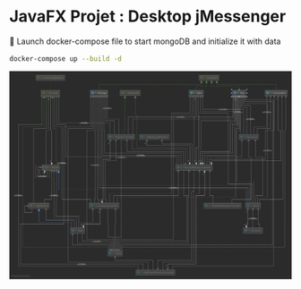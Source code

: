 # JavaFX Projet : Desktop jMessenger 


:whale: Launch docker-compose file to start mongoDB and initialize it with data
```bash
docker-compose up --build -d
```


![UML Schema](ressources/UML.png)
